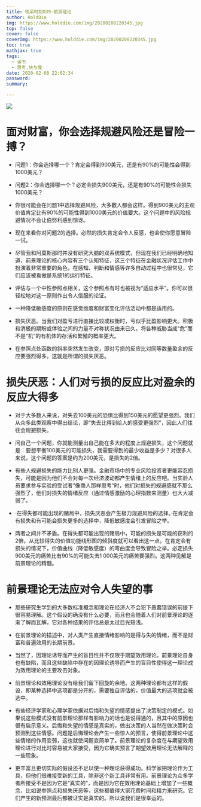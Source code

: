 ```yaml
---
title: 吼呆时刻039-前景理论
author: HoldDie
img: https://www.holddie.com/img/20200208220345.jpg
top: false
cover: false
coverImg: https://www.holddie.com/img/20200208220345.jpg
toc: true
mathjax: true
tags:
  - 读书
  - 思考,快与慢
date: 2020-02-08 22:02:34
password:
summary: 

---
```




![](https://www.holddie.com/img/20200208220345.jpg)



# 面对财富，你会选择规避风险还是冒险一搏？

- 问题1：你会选择哪一个？肯定会得到900美元，还是有90%的可能性会得到1000美元？
- 问题2：你会选择哪一个？必定会损失900美元，还是有90%的可能性会损失1000美元？
- 你很可能会在问题1中选择规避风险，大多数人都会这样。得到900美元的主观价值肯定比有90%的可能性得到1000美元的价值要大。这个问题中的风险规避情况不会让伯努利感到惊讶。

- 现在来看你对问题2的选择。必然的损失肯定会令人反感，也会使你愿意冒险一试。



- 尽管我和阿莫斯那时并没有研究大脑的双系统模式，但现在我们已经明确地知道，前景理论的核心内容有三个认知特征，这三个特征在金融状况评估工作中扮演着非常重要的角色，在感知、判断和情感等许多自动过程中也很常见，它们应该被看做是系统1的运行特征。



- 评估与一个中性参照点相关，这个参照点有时也被视为“适应水平”。你可以很轻松地对这一原则作出令人信服的论证。



- 一种降低敏感度的原则在感觉维度和财富变化评估活动中都是适用的。



- 损失厌恶。当我们对盈亏进行直接比较或权衡时，亏似乎比盈影响更大。积极和消极的期盼或体验之间的力量不对称状况由来已久，将各种威胁当成“危”而不是“机”的有机体的存活和繁殖的概率更大。
- 在参照点处函数的斜率突然发生改变，即对亏损的反应比对同等数量盈余的反应要强烈得多。这就是所谓的损失厌恶。



# 损失厌恶：人们对亏损的反应比对盈余的反应大得多


- 对于大多数人来说，对失去100美元的恐惧比得到150美元的愿望更强烈。我们从众多此类观察中得出结论，即“失去比得到给人的感受更强烈”，因此人们往往会规避损失。




- 问自己一个问题，你就能测量出自己能在多大的程度上规避损失，这个问题就是：要想平衡100美元的可能损失，我需要得到的最少收益是多少？对很多人来说，这个问题的答案是约为200美元，是损失的2倍。




- 有些人规避损失的能力比别人更强。金融市场中的专业风险投资者更能容忍损失，可能是因为他们不会对每一次经济波动都产生情绪上的反应吧。当实验人员要求参与实验的受试者“像商人那样思考“时，他们对损失的规避感就不那么强烈了，他们对损失的情绪反应（通过情感激励的心理指数来测量）也大大减弱了。




- ·在得失都可能出现的赌局中，损失厌恶会产生极力规避风险的选择。·在肯定会有损失和有可能会损失更多的选择中，降低敏感度会引发冒险之举。




- 两者之间并不矛盾。在得失都可能出现的赌局中，可能的损失是可能的获利的2倍，从比较得失的价值功能线形图的倾斜度就可以看出这一点。在肯定会有损失的情况下，价值曲线（降低敏感度）的弯曲度会导致冒险之举。必定损失900美元的痛苦比有90%的可能失去1 000美元的痛苦要强烈。这两种见解是前景理论的精髓。



# 前景理论无法应对令人失望的事


- 那些研究生学到的大多数标准概念和理论在经济人不会犯下愚蠢错误的前提下很容易理解。这个假设的确没有什么必要，而且也会随着人们对前景理论的逐渐了解而瓦解，它对各种结果的评估总是太过目光短浅。




- 在前景理论的描述中，对人类产生直接情绪影响的是得与失的情绪，而不是财富和普遍效用的长期前景。




- 当然了，因理论诱导而产生的盲目性并不仅限于期望效用理论。前景理论自身也有缺陷，而且这些缺陷中存在的因理论诱导而产生的盲目性使得这一理论成为效用理论的主要攻击对象。




- 前景理论和效用理论没有给我们留下回旋的余地。这两种理论都有这样的假设，即某种选择中选项都是分开的，需要独自评估的，价值最大的选项就会被选中。




- 有些经济学家和心理学家依据对后悔和失望的情感提出了决策制定的模式。如果说这些模式没有前景理论那样有影响力的话也是说得通的，且其中的原因也很有启示意义。后悔和失望的情感是真实的，做出决策的人当然在做决策时会预测到这些情感。问题是后悔理论会产生一些惊人的预言，使得前景理论中这些情绪的作用变弱，这也就使问题变简单了。前景理论的复杂度在与期望效用理论进行对比时容易被大家接受，因为它确实预言了期望效用理论无法解释的一些现象。




- 更丰富且更切实际的假设还不足以使一种理论获得成功。科学家把理论作为工具，但他们很难接受新的工具，除非这个新工具非常有用。前景理论为众多学者所接受不是因为它是“真实的”，而是因为它在效用理论基础上增加了一些概念，比如说参照点和损失厌恶等，这些都值得大家花费时间和精力来研究。它们产生的新预测最后都被证实是真实的。所以说我们是很幸运的。